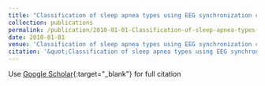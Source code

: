 ```yaml
---
title: "Classification of sleep apnea types using EEG synchronization criteria"
collection: publications
permalink: /publication/2010-01-01-Classification-of-sleep-apnea-types-using-EEG-synchronization-criteria
date: 2010-01-01
venue: 'Classification of sleep apnea types using EEG synchronization criteria'
citation: '&quot;Classification of sleep apnea types using EEG synchronization criteria.&quot; Classification of sleep apnea types using EEG synchronization criteria, 2010.'
---
```

Use [Google Scholar](https://scholar.google.com/scholar?q=Classification+of+sleep+apnea+types+using+EEG+synchronization+criteria){:target="_blank"} for full citation